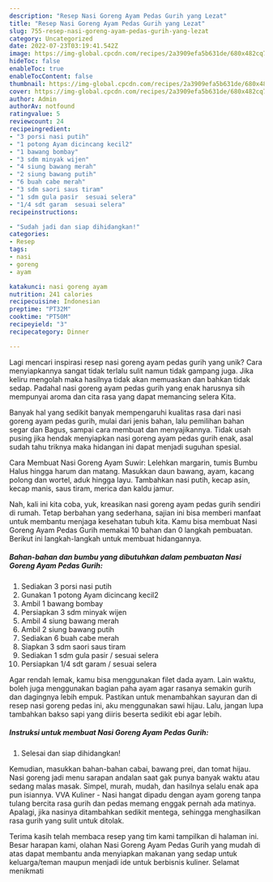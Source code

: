 ```yaml
---
description: "Resep Nasi Goreng Ayam Pedas Gurih yang Lezat"
title: "Resep Nasi Goreng Ayam Pedas Gurih yang Lezat"
slug: 755-resep-nasi-goreng-ayam-pedas-gurih-yang-lezat
category: Uncategorized
date: 2022-07-23T03:19:41.542Z
image: https://img-global.cpcdn.com/recipes/2a3909efa5b631de/680x482cq70/nasi-goreng-ayam-pedas-gurih-foto-resep-utama.jpg
hideToc: false
enableToc: true
enableTocContent: false
thumbnail: https://img-global.cpcdn.com/recipes/2a3909efa5b631de/680x482cq70/nasi-goreng-ayam-pedas-gurih-foto-resep-utama.jpg
cover: https://img-global.cpcdn.com/recipes/2a3909efa5b631de/680x482cq70/nasi-goreng-ayam-pedas-gurih-foto-resep-utama.jpg
author: Admin
authorAv: notfound
ratingvalue: 5
reviewcount: 24
recipeingredient:
- "3 porsi nasi putih"
- "1 potong Ayam dicincang kecil2"
- "1 bawang bombay"
- "3 sdm minyak wijen"
- "4 siung bawang merah"
- "2 siung bawang putih"
- "6 buah cabe merah"
- "3 sdm saori saus tiram"
- "1 sdm gula pasir  sesuai selera"
- "1/4 sdt garam  sesuai selera"
recipeinstructions:

- "Sudah jadi dan siap dihidangkan!"
categories:
- Resep
tags:
- nasi
- goreng
- ayam

katakunci: nasi goreng ayam 
nutrition: 241 calories
recipecuisine: Indonesian
preptime: "PT32M"
cooktime: "PT50M"
recipeyield: "3"
recipecategory: Dinner

---
```





Lagi mencari inspirasi resep nasi goreng ayam pedas gurih yang unik? Cara menyiapkannya sangat tidak terlalu sulit namun tidak gampang juga. Jika keliru mengolah maka hasilnya tidak akan memuaskan dan bahkan tidak sedap. Padahal nasi goreng ayam pedas gurih yang enak harusnya sih mempunyai aroma dan cita rasa yang dapat memancing selera Kita.





Banyak hal yang sedikit banyak mempengaruhi kualitas rasa dari nasi goreng ayam pedas gurih, mulai dari jenis bahan, lalu pemilihan bahan segar dan Bagus, sampai cara membuat dan menyajikannya. Tidak usah pusing jika hendak menyiapkan nasi goreng ayam pedas gurih enak,      asal sudah tahu triknya maka hidangan ini dapat menjadi suguhan spesial.














Cara Membuat Nasi Goreng Ayam Suwir: Lelehkan margarin, tumis Bumbu Halus hingga harum dan matang. Masukkan daun bawang, ayam, kacang polong dan wortel, aduk hingga layu. Tambahkan nasi putih, kecap asin, kecap manis, saus tiram, merica dan kaldu jamur.






Nah, kali ini kita coba, yuk, kreasikan nasi goreng ayam pedas gurih sendiri di rumah. Tetap berbahan yang sederhana, sajian ini bisa memberi manfaat untuk membantu menjaga kesehatan tubuh kita. Kamu bisa membuat Nasi Goreng Ayam Pedas Gurih memakai 10 bahan dan 0 langkah pembuatan. Berikut ini langkah-langkah untuk membuat hidangannya.

<!--inarticleads1-->

##### Bahan-bahan dan bumbu yang dibutuhkan dalam pembuatan Nasi Goreng Ayam Pedas Gurih:

1. Sediakan 3 porsi nasi putih
1. Gunakan 1 potong Ayam dicincang kecil2
1. Ambil 1 bawang bombay
1. Persiapkan 3 sdm minyak wijen
1. Ambil 4 siung bawang merah
1. Ambil 2 siung bawang putih
1. Sediakan 6 buah cabe merah
1. Siapkan 3 sdm saori saus tiram
1. Sediakan 1 sdm gula pasir / sesuai selera
1. Persiapkan 1/4 sdt garam / sesuai selera


Agar rendah lemak, kamu bisa menggunakan filet dada ayam. Lain waktu, boleh juga menggunakan bagian paha ayam agar rasanya semakin gurih dan dagingnya lebih empuk. Pastikan untuk menambahkan sayuran dan di resep nasi goreng pedas ini, aku menggunakan sawi hijau. Lalu, jangan lupa tambahkan bakso sapi yang diiris beserta sedikit ebi agar lebih. 

<!--inarticleads2-->

##### Instruksi untuk membuat Nasi Goreng Ayam Pedas Gurih:


1. Selesai dan siap dihidangkan!

Kemudian, masukkan bahan-bahan cabai, bawang prei, dan tomat hijau. Nasi goreng jadi menu sarapan andalan saat gak punya banyak waktu atau sedang malas masak. Simpel, murah, mudah, dan hasilnya selalu enak apa pun isiannya. VVA Kuliner - Nasi hangat dipadu dengan ayam goreng tanpa tulang bercita rasa gurih dan pedas memang enggak pernah ada matinya. Apalagi, jika nasinya ditambahkan sedikit mentega, sehingga menghasilkan rasa gurih yang sulit untuk ditolak. 

Terima kasih telah membaca resep yang tim kami tampilkan di halaman ini. Besar harapan kami, olahan Nasi Goreng Ayam Pedas Gurih yang mudah di atas dapat membantu anda menyiapkan makanan yang sedap untuk keluarga/teman maupun menjadi ide untuk berbisnis kuliner. Selamat menikmati
